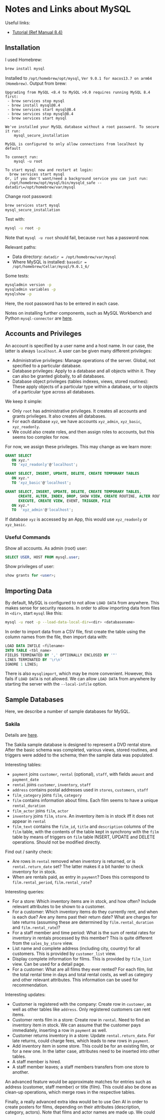 # Notes and Links about MySQL

Useful links:

* [Tutorial (Ref Manual 8.4)](https://dev.mysql.com/doc/refman/8.4/en/tutorial.html)

## Installation

I used Homebrew:
```bash
brew install mysql
```
Installed to `/opt/homebrew/opt/mysql`, `Ver 9.0.1 for macos13.7 on arm64 (Homebrew)`.
Output from brew:
```text
Upgrading from MySQL <8.4 to MySQL >9.0 requires running MySQL 8.4 first:
 - brew services stop mysql
 - brew install mysql@8.4
 - brew services start mysql@8.4
 - brew services stop mysql@8.4
 - brew services start mysql

We've installed your MySQL database without a root password. To secure it run:
    mysql_secure_installation

MySQL is configured to only allow connections from localhost by default

To connect run:
    mysql -u root

To start mysql now and restart at login:
  brew services start mysql
Or, if you don't want/need a background service you can just run:
  /opt/homebrew/opt/mysql/bin/mysqld_safe --datadir\=/opt/homebrew/var/mysql
```

Change root password:
```bash
brew services start mysql
mysql_secure_installation
```

Test with:
```bash
mysql -u root -p
```
Note that `mysql -u root` should fail, because `root` has a password now.

Relevant paths:

* Data directory: `datadir = /opt/homebrew/var/mysql`
* Where MySQL is installed: `basedir = /opt/homebrew/Cellar/mysql/9.0.1_6/`

Some tests:
```bash
mysqladmin version -p
mysqladmin variables -p
mysqlshow -p
```

Here, the root password has to be entered in each case.

Notes on installing further components, such as MySQL Workbench and Python `mysql-connector`
are [here](https://gist.github.com/Foadsf/b351fe7686de19a4c91d3e0b4c91080a).

## Accounts and Privileges

An account is specified by a user name and a host name. In our case, the latter
is always `localhost`. A user can be given many different privileges:

* Administrative privileges: Manage operations of the server. Global, not specified
  to a particular database.
* Database privileges: Apply to a database and all objects within it. They can also
  be granted globally, to all databases.
* Database object privileges (tables indexes, views, stored routines): These apply
  objects of a particular type within a database, or to objects of a particular
  type across all databases.

We keep it simple:
* Only `root` has administrative privileges. It creates all accounts and grants
  privileges. It also creates all databases.
* For each database `xyz`, we have accounts `xyz_admin`, `xyz_basic`, `xyz_readonly`.
* We could also create roles, and then assign roles to accounts, but this seems
  too complex for now.

For now, we assign these privileges. This may change as we learn more:

```sql
GRANT SELECT
   ON xyz.*
   TO 'xyz_readonly'@'localhost';

GRANT SELECT, INSERT, UPDATE, DELETE, CREATE TEMPORARY TABLES
   ON xyz.*
   TO 'xyz_basic'@'localhost';

GRANT SELECT, INSERT, UPDATE, DELETE, CREATE TEMPORARY TABLES,
      CREATE, ALTER, INDEX, DROP, SHOW VIEW, CREATE ROUTINE, ALTER ROUTINE,
      EXECUTE, CREATE VIEW, EVENT, TRIGGER, FILE
   ON xyz.*
   TO  'xyz_admin'@'localhost';
```

If database `xyz` is accessed by an App, this would use `xyz_readonly` or
`xyz_basic`.

### Useful Commands

Show all accounts. As admin (root) user:
```sql
SELECT USER, HOST FROM mysql.user;
```

Show privileges of user:
```sql
show grants for <user>;
```

## Importing Data

By default, MySQL is configured to not allow `LOAD DATA` from anywhere. This
makes sense for security reasons. In order to allow importing data from files
in `<dir>`, start `mysql` like this:

```bash
mysql -u root -p --load-data-local-dir=<dir> <databasename>
```

In order to import data from a CSV file, first create the table using the column
names from the file, then import data with:

```sql
LOAD DATA INFILE <filename>
INTO TABLE <tbl_name>
FIELDS TERMINATED BY ',' OPTIONALLY ENCLOSED BY '"'
LINES TERMINATED BY '\r\n'
IGNORE 1 LINES;
```

There is also `mysqlimport`, which may be more convenient. However, this fails if
`LOAD DATA` is not allowed. We can allow `LOAD DATA` from anywhere by starting
the server with the `--local-infile` option.


## Sample Databases

Here, we describe a number of sample databases for MySQL.

### Sakila

Details are [here](https://dev.mysql.com/doc/sakila/en/).

The Sakila sample database is designed to represent a DVD rental store. After
the basic schema was completed, various views, stored routines, and triggers were
added to the schema; then the sample data was populated.

Interesting tables:

* `payment` joins `customer`, `rental` (optional), `staff`, with fields `amount`
  and `payment_date`
* `rental` joins `customer`, `inventory`, `staff`
* `address` contains postal addresses used in `stores`, `customers`, `staff`
* `film_category` joins `film`, `category`
* `film` contains information about films. Each film seems to have a unique
  `rental_duration`
* `film_actor` joins `film`, `actor`
* `inventory` joins `film`, `store`. An inventory item is in stock iff it does
  not appear in `rental`
* `film_text` contains the `film_id`, `title` and `description` columns of the
  `film` table, with the contents of the table kept in synchrony with the `film`
  table by means of triggers on `film` table INSERT, UPDATE and DELETE operations.
  Should not be modified directly.

Find out / sanity check:

* Are rows in `rental` removed when inventory is returned, or is
  `rental.return_date` set? The latter makes it a bit harder to check
  inventory for in stock.
* When are rentals paid, as entry in `payment`? Does this correspond to
  `film.rental_period`, `film.rental_rate`?

Interesting queries:

* For a store: Which inventory items are in stock, and how often? Include
  relevant attributes to be shown to a customer.
* For a customer: Which inventory items do they currently rent, and when is
  each due? Are any items past their return date? What are charges for late
  returns (assuming these are determined by `film.rental_duration` and
  `film.rental_rate`)?
* For a staff member and time period: What is the sum of rental rates for
  inventory in rentals processed by this member? This is quite different from
  the `sales_by_store` view.
* List name and complete address (including city, country) for all customers.
  This is provided by `customer_list` view.
* Display complete information for films. This is provided by `film_list` view.
  Can be used for a detail page.
* For a customer: What are all films they ever rented? For each film, list the
  total rental time in days and total rental costs, as well as category and
  other relevant attributes. This information can be used for recommendation.

Interesting updates:

* Customer is registered with the company: Create row in `customer`, as well
  as other tables like `address`. Only registered customers can rent items.
* Customer rents film in a store: Create row in `rental`. Need to find an
  inventory item in stock. We can assume that the customer pays immediately,
  inserting a row in `payment` as well.
* Customer returns inventory in a store: Update `rental.return_date`. For late
  returns, could charge fees, which leads to new rows in `payment`.
* Add inventory item in some store. This could be for an existing film, or for
  a new one. In the latter case, attributes need to be inserted into other
  tables.
* A staff member is hired.
* A staff member leaves; a staff members transfers from one store to another.

An advanced feature would be approximate matches for entries such as address
(customer, staff member) or title (film). This could also be done as clean-up
operations, which merge rows in the respective tables.

Finally, a really advanced extra idea would be to use Gen AI in order to create
posters for films, depending on their attributes (description, category,
actors). Note that films and actor names are made up. We could 